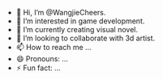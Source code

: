 - 👋 Hi, I’m @WangjieCheers.
- 👀 I’m interested in game development.
- 🌱 I’m currently creating visual novel.
- 💞️ I’m looking to collaborate with 3d artist.
- 📫 How to reach me ...
- 😄 Pronouns: ...
- ⚡ Fun fact: ...

<!---
WangjieCheers/WangjieCheers is a ✨ special ✨ repository because its `README.md` (this file) appears on your GitHub profile.
You can click the Preview link to take a look at your changes.
--->
